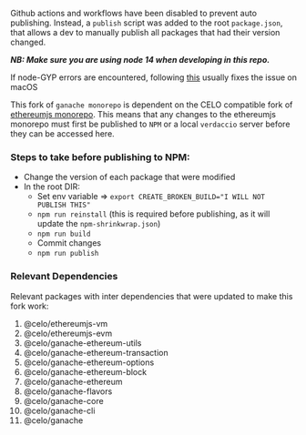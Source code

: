 Github actions and workflows have been disabled to prevent auto publishing. Instead, a `publish` script was added to the root `package.json`, that allows a dev to manually publish all packages that had their version changed.


***NB: Make sure you are using node 14 when developing in this repo.***

If node-GYP errors are encountered, following [this](https://github.com/nodejs/node-gyp/blob/main/docs/Force-npm-to-use-global-node-gyp.md) usually fixes the issue on macOS

This fork of `ganache monorepo` is dependent on the CELO compatible fork of [ethereumjs monorepo](https://github.com/celo-org/ethereumjs-monorepo). This means that any changes to the ethereumjs monorepo must first be published to `NPM` or a local `verdaccio` server before they can be accessed here.

### Steps to take before publishing to NPM:
- Change the version of each package that were modified
- In the root DIR:
    - Set env variable => `export CREATE_BROKEN_BUILD="I WILL NOT PUBLISH THIS"`
    - `npm run reinstall` (this is required before publishing, as it will update the `npm-shrinkwrap.json`)
    - `npm run build`
    - Commit changes
    - `npm run publish`

### Relevant Dependencies
Relevant packages with inter dependencies that were updated to make this fork work:
1. @celo/ethereumjs-vm
2. @celo/ethereumjs-evm
3. @celo/ganache-ethereum-utils
4. @celo/ganache-ethereum-transaction
5. @celo/ganache-ethereum-options 
6. @celo/ganache-ethereum-block
7. @celo/ganache-ethereum
8. @celo/ganache-flavors
9. @celo/ganache-core
10. @celo/ganache-cli
11. @celo/ganache
